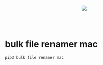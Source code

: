 <h1></h1>
<p>
<p></p><div class="separator" style="clear: both; text-align: center;"><div class="separator" style="clear: both; text-align: center;"><a href="" style="margin-left: 1em; margin-right: 1em;"><img border="0" data-original-height="auto" data-original-width="auto" height="auto" src="https://images.payhip.com/o_1fs1h9o181o2k1pn4ij2mga1anum.png" width="1" /></a></div><br /><a href="https://payhip.com/b/AlZBY" rel="" style="margin-left: 1em; margin-right: 1em;"><img border="0" data-original-height="Auto" data-original-width="Auto" src="https://images.payhip.com/o_1fs1gqvos13krrluavn1vf81hiam.jpeg" /></a></div><br />&nbsp;<br /><br /><p></p>

# bulk file renamer mac
```bash
pip3 bulk file renamer mac